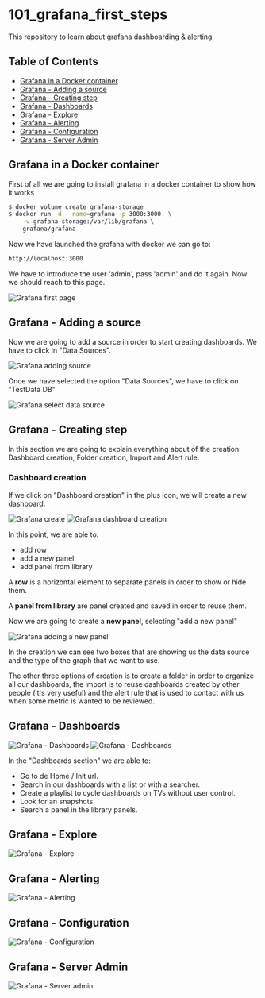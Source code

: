 # 101_grafana_first_steps
This repository to learn about grafana dashboarding &amp; alerting

## Table of Contents
* [Grafana in a Docker container](#grafana-in-a-docker-contanier)
* [Grafana - Adding a source](#grafana---adding-a-source)
* [Grafana - Creating step](#grafana---creating-step)
* [Grafana - Dashboards](#grafana---dashboards)
* [Grafana - Explore](#grafana---explore)
* [Grafana - Alerting](#grafana---alerting)
* [Grafana - Configuration](#grafana---configuration)
* [Grafana - Server Admin](#grafana---server-admin)


## Grafana in a Docker container
First of all we are going to install grafana in a docker container to show how it works

```sh
$ docker volume create grafana-storage
$ docker run -d --name=grafana -p 3000:3000  \
    -v grafana-storage:/var/lib/grafana \
    grafana/grafana
```

Now we have launched the grafana with docker we can go to:
```sh
http://localhost:3000
```

We have to introduce the user 'admin', pass 'admin' and do it again. Now we should reach to this page.

![Grafana first page](img/grafana_first_page.png)


## Grafana - Adding a source

Now we are going to add a source in order to start creating dashboards. We have to click in "Data Sources".

![Grafana adding source](img/grafana_adding_source.png)


Once we have selected the option "Data Sources", we have to click on "TestData DB"

![Grafana select data source](img/grafana_select_data_source.png)


## Grafana - Creating step

In this section we are going to explain everything about of the creation: Dashboard creation, Folder creation, Import and Alert rule.

### Dashboard creation

If we click on "Dashboard creation" in the plus icon, we will create a new dashboard.

![Grafana create](img/grafana_creating.png)
![Grafana dashboard creation](img/grafana_dashboard_creation.png)

In this point, we are able to:
* add row
* add a new panel
* add panel from library

A **row** is a horizontal element to separate panels in order to show or hide them.

A **panel from library** are panel created and saved in order to reuse them.

Now we are going to create a **new panel**, selecting "add a new panel"

![Grafana adding a new panel](img/grafana_new_panel.png)

In the creation we can see two boxes that are showing us the data source and the type of the graph that we want to use.

The other three options of creation is to create a folder in order to organize all our dashboards, the import is to reuse dashboards created by other people (it's very useful) and the alert rule that is used to contact with us when some metric is wanted to be reviewed.

## Grafana - Dashboards
![Grafana - Dashboards](img/grafana_dashboard_section.png)
![Grafana - Dashboards](img/grafana_dashboard_section_explained.png)

In the "Dashboards section" we are able to:
* Go to de Home / Init url. 
* Search in our dashboards with a list or with a searcher.
* Create a playlist to cycle dashboards on TVs without user control.
* Look for an snapshots.
* Search a panel in the library panels.


## Grafana - Explore
![Grafana - Explore](img/grafana_explore_section.png)

## Grafana - Alerting
![Grafana - Alerting](img/grafana_alert_section.png)

## Grafana - Configuration
![Grafana - Configuration](img/grafana_config_section.png)

## Grafana - Server Admin
![Grafana - Server admin](img/grafana_admin_section.png)